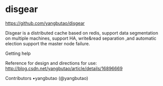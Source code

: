 disgear
=======

https://github.com/yangbutao/disgear


Disgear is a distributed cache based on redis, support data segmentation on multiple machines, support HA, write&read separation ,and automatic election support the master node failure.


  Getting help


Reference for design and directions for use: http://blog.csdn.net/yangbutao/article/details/16896669


 Contributors
•yangbutao (@yangbutao)

